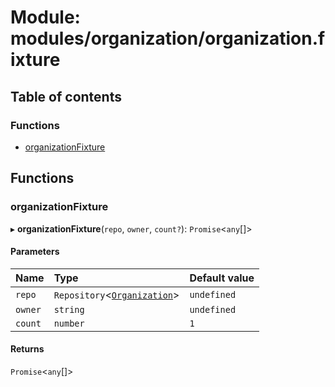 # Module: modules/organization/organization.fixture

## Table of contents

### Functions

- [organizationFixture](modules_organization_organization_fixture.md#organizationfixture)

## Functions

### organizationFixture

▸ **organizationFixture**(`repo`, `owner`, `count?`): `Promise`<`any`[]\>

#### Parameters

| Name | Type | Default value |
| :------ | :------ | :------ |
| `repo` | `Repository`<[`Organization`](../classes/modules_organization_organization_entity.Organization.md)\> | `undefined` |
| `owner` | `string` | `undefined` |
| `count` | `number` | `1` |

#### Returns

`Promise`<`any`[]\>
